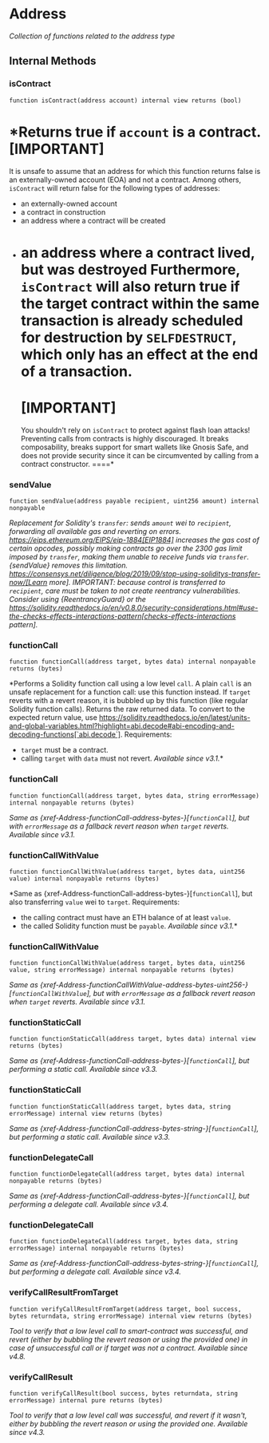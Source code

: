 # Address

_Collection of functions related to the address type_

## Internal Methods

### isContract

```solidity
function isContract(address account) internal view returns (bool)
```

\*Returns true if `account` is a contract.
[IMPORTANT]
====
It is unsafe to assume that an address for which this function returns
false is an externally-owned account (EOA) and not a contract.
Among others, `isContract` will return false for the following
types of addresses:

- an externally-owned account
- a contract in construction
- an address where a contract will be created
- an address where a contract lived, but was destroyed
  Furthermore, `isContract` will also return true if the target contract within
  the same transaction is already scheduled for destruction by `SELFDESTRUCT`,
  which only has an effect at the end of a transaction.
  ====
  [IMPORTANT]
  ====
  You shouldn&#39;t rely on `isContract` to protect against flash loan attacks!
  Preventing calls from contracts is highly discouraged. It breaks composability, breaks support for smart wallets
  like Gnosis Safe, and does not provide security since it can be circumvented by calling from a contract
  constructor.
  ====\*

### sendValue

```solidity
function sendValue(address payable recipient, uint256 amount) internal nonpayable
```

_Replacement for Solidity&#39;s `transfer`: sends `amount` wei to
`recipient`, forwarding all available gas and reverting on errors.
https://eips.ethereum.org/EIPS/eip-1884[EIP1884] increases the gas cost
of certain opcodes, possibly making contracts go over the 2300 gas limit
imposed by `transfer`, making them unable to receive funds via
`transfer`. {sendValue} removes this limitation.
https://consensys.net/diligence/blog/2019/09/stop-using-soliditys-transfer-now/[Learn more].
IMPORTANT: because control is transferred to `recipient`, care must be
taken to not create reentrancy vulnerabilities. Consider using
{ReentrancyGuard} or the
https://solidity.readthedocs.io/en/v0.8.0/security-considerations.html#use-the-checks-effects-interactions-pattern[checks-effects-interactions pattern]._

### functionCall

```solidity
function functionCall(address target, bytes data) internal nonpayable returns (bytes)
```

\*Performs a Solidity function call using a low level `call`. A
plain `call` is an unsafe replacement for a function call: use this
function instead.
If `target` reverts with a revert reason, it is bubbled up by this
function (like regular Solidity function calls).
Returns the raw returned data. To convert to the expected return value,
use https://solidity.readthedocs.io/en/latest/units-and-global-variables.html?highlight=abi.decode#abi-encoding-and-decoding-functions[`abi.decode`].
Requirements:

- `target` must be a contract.
- calling `target` with `data` must not revert.
  _Available since v3.1._\*

### functionCall

```solidity
function functionCall(address target, bytes data, string errorMessage) internal nonpayable returns (bytes)
```

_Same as {xref-Address-functionCall-address-bytes-}[`functionCall`], but with
`errorMessage` as a fallback revert reason when `target` reverts.
*Available since v3.1.*_

### functionCallWithValue

```solidity
function functionCallWithValue(address target, bytes data, uint256 value) internal nonpayable returns (bytes)
```

\*Same as {xref-Address-functionCall-address-bytes-}[`functionCall`],
but also transferring `value` wei to `target`.
Requirements:

- the calling contract must have an ETH balance of at least `value`.
- the called Solidity function must be `payable`.
  _Available since v3.1._\*

### functionCallWithValue

```solidity
function functionCallWithValue(address target, bytes data, uint256 value, string errorMessage) internal nonpayable returns (bytes)
```

_Same as {xref-Address-functionCallWithValue-address-bytes-uint256-}[`functionCallWithValue`], but
with `errorMessage` as a fallback revert reason when `target` reverts.
*Available since v3.1.*_

### functionStaticCall

```solidity
function functionStaticCall(address target, bytes data) internal view returns (bytes)
```

_Same as {xref-Address-functionCall-address-bytes-}[`functionCall`],
but performing a static call.
*Available since v3.3.*_

### functionStaticCall

```solidity
function functionStaticCall(address target, bytes data, string errorMessage) internal view returns (bytes)
```

_Same as {xref-Address-functionCall-address-bytes-string-}[`functionCall`],
but performing a static call.
*Available since v3.3.*_

### functionDelegateCall

```solidity
function functionDelegateCall(address target, bytes data) internal nonpayable returns (bytes)
```

_Same as {xref-Address-functionCall-address-bytes-}[`functionCall`],
but performing a delegate call.
*Available since v3.4.*_

### functionDelegateCall

```solidity
function functionDelegateCall(address target, bytes data, string errorMessage) internal nonpayable returns (bytes)
```

_Same as {xref-Address-functionCall-address-bytes-string-}[`functionCall`],
but performing a delegate call.
*Available since v3.4.*_

### verifyCallResultFromTarget

```solidity
function verifyCallResultFromTarget(address target, bool success, bytes returndata, string errorMessage) internal view returns (bytes)
```

_Tool to verify that a low level call to smart-contract was successful, and revert (either by bubbling
the revert reason or using the provided one) in case of unsuccessful call or if target was not a contract.
*Available since v4.8.*_

### verifyCallResult

```solidity
function verifyCallResult(bool success, bytes returndata, string errorMessage) internal pure returns (bytes)
```

_Tool to verify that a low level call was successful, and revert if it wasn&#39;t, either by bubbling the
revert reason or using the provided one.
*Available since v4.3.*_
